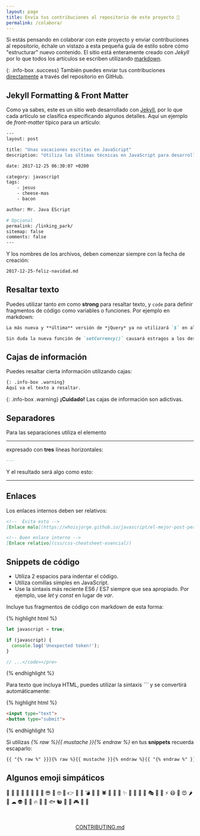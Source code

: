 ```yaml
---
layout: page
title: Envía tus contribuciones al repositorio de este proyecto 📝
permalink: /colabora/
---
```


Si estás pensando en colaborar con este proyecto y enviar contribuciones al repositorio, échale un vistazo a esta pequeña guía de estilo sobre cómo "estructurar" nuevo contenido. El sitio está enteramente creado con *Jekyll* por lo que todos los artículos se escriben utilizando [markdown](https://jekyllrb.com/docs/posts/).

{: .info-box .success}
También puedes enviar tus contribuciones [directamente](https://github.com/whoisjorge/front-end/issues/new?title=Nueva%20solicitud:%20_CARACTERISTICA_) a través del repositorio en GitHub.



## Jekyll Formatting & Front Matter

Como ya sabes, este es un sitio web desarrollado con [Jekyll](https://jekyllrb.com/), por lo que cada artículo se clasifica especificando algunos detalles. Aquí un ejemplo de *front-matter* típico para un artículo:


```sh
---
layout: post

title: "Unas vacaciones escritas en JavaScript"
description: "Utiliza las últimas técnicas en JavaScript para desarrollar más eficientes vacaciones" # 160 caracteres max.

date: 2017-12-25 06:30:07 +0200

category: javascript
tags:
    - jesus
    - cheese-mas
    - bacon

author: Mr. Java EScript

# Opcional
permalink: /linking_park/
sitemap: false
comments: false
---
```

Y los nombres de los archivos, deben comenzar siempre con la fecha de creación:

```md
2017-12-25-feliz-navidad.md
```



## Resaltar texto

Puedes utilizar tanto *em* como **strong** para resaltar texto, y `code` para definir fragmentos de código como variables o funciones. Por ejemplo en markdown:

```md
La más nueva y **última** versión de *jQuery* ya no utilizará `$` en algunos territorios.

Sin duda la nueva función de `setCurrency()` causará estragos a los desarrolladores de la Zona Euro.
```



## Cajas de información

Puedes resaltar cierta información utilizando cajas:

```md
{: .info-box .warning}
Aquí va el texto a resaltar.
```


{: .info-box .warning}
<b>¡Cuidado!</b> Las cajas de información son adictivas.



## Separadores

Para las separaciones utiliza el elemento *<hr>* expresado con **tres** líneas horizontales:

```md
---
```

Y el resultado será algo como esto:

<hr>



## Enlaces

Los enlaces internos deben ser relativos:

```md
<!--  Evita esto -->
[Enlace malo](https://whoisjorge.github.io/javascript/el-mejor-post-pero-evitalo/)

<!-- Buen enlace interno -->
[Enlace relativo](css/css-cheatsheet-esencial/)
```



## Snippets de código

- Utiliza 2 espacios para indentar el código.
- Utiliza comillas simples en JavaScript.
- Use la sintaxis más reciente ES6 / ES7 siempre que sea apropiado. Por ejemplo, use *let* y *const* en lugar de *var*.

Incluye tus fragmentos de código con markdown de esta forma:

{% highlight html %}
```javascript
let javascript = true;

if (javascript) {
  console.log('Unexpected token!');
}

// ...</code></pre>
```
{% endhighlight %}

Para texto que incluya HTML, puedes utilizar la sintaxis *```* y se convertirá automáticamente:

{% highlight html %}
```html
<input type="text">
<button type="submit">
```
{% endhighlight %}


Si utilizas *{% raw %}{{ mustache }}{% endraw %}* en tus **snippets** recuerda escaparlo:

```md
{{ "{% raw %" }}}{% raw %}{{ mustache }}{% endraw %}{{ "{% endraw %" }}}
```



## Algunos emoji simpáticos

👻 💃 🐊 🍪 🤘 🐒 👋 🦄 😎 🐌 🤓 🎩 👉 🌵 🐘 💣 🐳 👾 🕷 🐼 💪 🐷 ✨ 🚀 🍄 🌈 🐸 🎭 🌟 🐙 ⚡ 😷 🌴 😍 🌶 🤖 ☁ 👽 🧀 🐥 🔥 🐢 🍕 🐟 🐿 🍿 🐪 🎮 🐻 🚣‍


<br>
<p align="center">
<a href="https://github.com/whoisjorge/front-end/blob/master/docs/CONTRIBUTING.md">CONTRIBUTING.md</a>
</p>